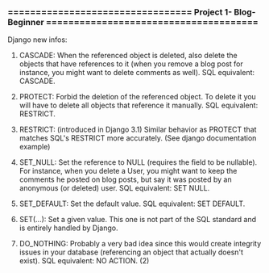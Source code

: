 ### ================================= Project 1- Blog-Beginner ======================================

Django new infos:

1. CASCADE: When the referenced object is deleted, also delete the objects that have references to it (when you remove a blog post for instance, you might want to delete comments as well). SQL equivalent: CASCADE.

2. PROTECT: Forbid the deletion of the referenced object. To delete it you will have to delete all objects that reference it manually. SQL equivalent: RESTRICT.

3. RESTRICT: (introduced in Django 3.1) Similar behavior as PROTECT that matches SQL's RESTRICT more accurately. (See django documentation example)

4. SET_NULL: Set the reference to NULL (requires the field to be nullable). For instance, when you delete a User, you might want to keep the comments he posted on blog posts, but say it was posted by an anonymous (or deleted) user. SQL equivalent: SET NULL.

5. SET_DEFAULT: Set the default value. SQL equivalent: SET DEFAULT.

6. SET(...): Set a given value. This one is not part of the SQL standard and is entirely handled by Django.

7. DO_NOTHING: Probably a very bad idea since this would create integrity issues in your database (referencing an object that       actually doesn't exist). SQL equivalent: NO ACTION. (2)

